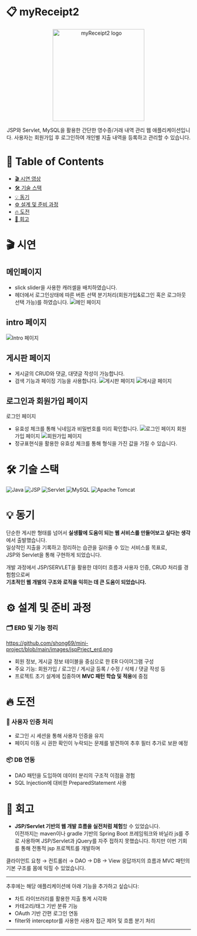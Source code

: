 # 📋 myReceipt2

<p align="center">
<img src="https://github.com/shong69/mini-project/blob/main/jspProject/myReceipt2/src/main/webapp/resources/imgs/logo.png" width="250px" height="250px" alt="myReceipt2 logo">
</p>

<p align="center">
JSP와 Servlet, MySQL을 활용한 간단한 영수증/거래 내역 관리 웹 애플리케이션입니다.
사용자는 회원가입 후 로그인하여 개인별 지출 내역을 등록하고 관리할 수 있습니다.
</p>

# 📌 Table of Contents
- [🎬 시연 영상](#-시연-영상)
- [🛠 기술 스택](#-기술-스택)
- [💡 동기](#-동기)
- [⚙️ 설계 및 준비 과정](#-설계-및-준비-과정)
- [🔥 도전](#-도전)
- [📝 회고](#-회고)

# 🎬 시연 
## 메인페이지
- slick slider을 사용한 캐러셀을 배치하였습니다.
- 헤더에서 로그인상태에 따른 버튼 선택 분기처리(회원가입&로그인 혹은 로그아웃 선택 가능)를 하였습니다. 
![메인 페이지](https://github.com/shong69/mini-project/blob/main/images/index.png)

## intro 페이지
![Intro 페이지](https://github.com/shong69/mini-project/blob/main/images/intro.png)

## 게시판 페이지
- 게시글의 CRUD와 댓글, 대댓글 작성이 가능합니다.
- 검색 기능과 페이징 기능을 사용합니다.
![게시판 페이지](https://github.com/shong69/mini-project/blob/main/images/board.png)
![게시글 페이지](https://github.com/shong69/mini-project/blob/main/images/detail.png)

## 로그인과 회원가입 페이지
로그인 페이지
- 유효성 체크를 통해 닉네임과 비밀번호를 미리 확인합니다.
![로그인 페이지](https://github.com/shong69/mini-project/blob/main/images/login.png)
회원가입 페이지
![회원가입 페이지](https://github.com/shong69/mini-project/blob/main/images/signup.png)
- 정규표현식을 활용한 유효성 체크를 통해 형식을 가진 값을 가질 수 있습니다.
# 🛠 기술 스택

![Java](https://img.shields.io/badge/Java-ED8B00?style=for-the-badge&logo=openjdk&logoColor=white)
![JSP](https://img.shields.io/badge/JSP-007396?style=for-the-badge&logo=java&logoColor=white)
![Servlet](https://img.shields.io/badge/Servlet-6DB33F?style=for-the-badge)
![MySQL](https://img.shields.io/badge/MySQL-005C84?style=for-the-badge&logo=mysql&logoColor=white)
![Apache Tomcat](https://img.shields.io/badge/Tomcat-F8DC75?style=for-the-badge&logo=apachetomcat)

# 💡 동기

단순한 게시판 형태를 넘어서 **실생활에 도움이 되는 웹 서비스를 만들어보고 싶다는 생각**에서 출발했습니다.  
일상적인 지출을 기록하고 정리하는 습관을 길러줄 수 있는 서비스를 목표로,  
JSP와 Servlet을 통해 구현하게 되었습니다.

개발 과정에서 JSP/SERVLET을 활용한 데이터 흐름과 사용자 인증, CRUD 처리를 경험함으로써  
**기초적인 웹 개발의 구조와 로직을 익히는 데 큰 도움이 되었습니다.**

# ⚙️ 설계 및 준비 과정

### 🗂 ERD 및 기능 정리
https://github.com/shong69/mini-project/blob/main/images/jspPrject_erd.png
- 회원 정보, 게시글 정보 테이블을 중심으로 한 ER 다이어그램 구성
- 주요 기능: 회원가입 / 로그인 / 게시글 등록 / 수정 / 삭제 / 댓글 작성 등
- 프로젝트 초기 설계에 집중하며 **MVC 패턴 학습 및 적용**에 중점

# 🔥 도전

### 🔐 사용자 인증 처리
- 로그인 시 세션을 통해 사용자 인증을 유지
- 페이지 이동 시 권한 확인이 누락되는 문제를 발견하여 추후 필터 추가로 보완 예정

### 📦 DB 연동
- DAO 패턴을 도입하여 데이터 분리의 구조적 이점을 경험
- SQL Injection에 대비한 PreparedStatement 사용


# 💭 회고

- **JSP/Servlet 기반의 웹 개발 흐름을 실전처럼 체험**할 수 있었습니다.  
이전까지는 maven이나 gradle 기반의 Spring Boot 프레임워크와 바닐라 js를 주로 사용하며 JSP/Servlet과 jQuery를 자주 접하지 못했습니다.
하지만 이번 기회를 통해 전통적 jsp 프로젝트를 개발하며

클라이언트 요청 → 컨트롤러 → DAO → DB → View 응답까지의 흐름과
MVC 패턴의 기본 구조를 몸에 익힐 수 있었습니다.

---

추후에는 해당 애플리케이션에 아래 기능을 추가하고 싶습니다:

- 차트 라이브러리를 활용한 지출 통계 시각화
- 카테고리/태그 기반 분류 기능
- OAuth 기반 간편 로그인 연동
- filter와 interceptor를 사용한 사용자 접근 제어 및 흐름 분기 처리
---

